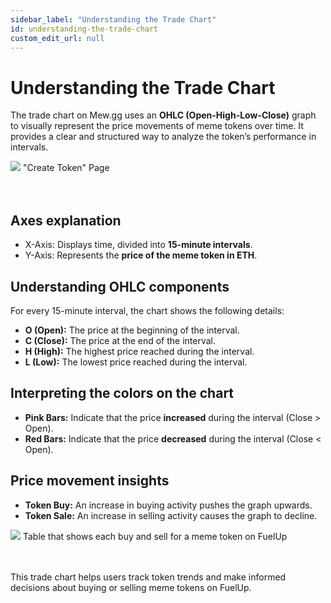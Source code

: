 ```yaml
---
sidebar_label: "Understanding the Trade Chart"
id: understanding-the-trade-chart
custom_edit_url: null
---
```


# Understanding the Trade Chart

The trade chart on Mew.gg uses an **OHLC (Open-High-Low-Close)** graph to visually represent the price movements of meme tokens over time. It provides a clear and structured way to analyze the token’s performance in intervals.

<div className="flex flex-col items-center">
    <img src="/img/trade-chart.png"/>
    <span className="font-bold text-[rgb(192,192,192)]">"Create Token" Page</span>
</div>
<br></br>

## Axes explanation

- X-Axis: Displays time, divided into **15-minute intervals**.
- Y-Axis: Represents the **price of the meme token in ETH**.

## Understanding OHLC components

For every 15-minute interval, the chart shows the following details:

- **O (Open):** The price at the beginning of the interval.
- **C (Close):** The price at the end of the interval.
- **H (High):** The highest price reached during the interval.
- **L (Low):** The lowest price reached during the interval.

## Interpreting the colors on the chart

- **Pink Bars:** Indicate that the price **increased** during the interval (Close > Open).
- **Red Bars:** Indicate that the price **decreased** during the interval (Close < Open).

## Price movement insights

- **Token Buy:** An increase in buying activity pushes the graph upwards.
- **Token Sale:** An increase in selling activity causes the graph to decline.

<div className="flex flex-col items-center">
    <img src="/img/trade-list.png"/>
    <span className="font-bold text-[rgb(192,192,192)]">Table that shows each buy and sell for a meme token on FuelUp</span>
</div>
<br></br>

This trade chart helps users track token trends and make informed decisions about buying or selling meme tokens on FuelUp.
